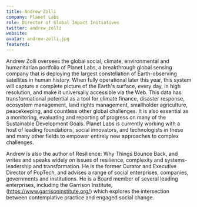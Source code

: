 ```yaml
---
title: Andrew Zolli
company: Planet Labs
role: Director of Global Impact Initiatives
twitter: andrew_zolli
website: 
avatar: andrew-zolli.jpg
featured:
---
```

Andrew Zolli oversees the global social, climate, environmental and humanitarian portfolio of Planet Labs, a breakthrough global sensing company that is deploying the largest constellation of Earth-observing satellites in human history. When fully operational later this year, this system will capture a complete picture of the Earth's surface, every day, in high resolution, and make it universally accessible via the Web. This data has transformational potential as a tool for climate finance, disaster response, ecosystem management, land rights management, smallholder agriculture, peacekeeping, and countless other global challenges. It is also essential as a monitoring, evaluating and reporting of progress on many of the Sustainable Development Goals. Planet Labs is currently working with a host of leading foundations, social innovators, and technologists in these and many other fields to empower entirely new approaches to complex challenges.

Andrew is also the author of Resilience: Why Things Bounce Back, and writes and speaks widely on issues of resilience, complexity and systems-leadership and transformation. He is the former Curator and Executive Director of PopTech, and advises a range of social enterprises, companies, governments and institutions. He is a Board member of several leading enterprises, including the Garrison Institute, (https://www.garrisoninstitute.org/) which explores the intersection between contemplative practice and engaged social change.
